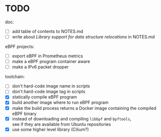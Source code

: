 # TODO

doc:
- [ ] add table of contents to NOTES.md
- [ ] write about *Library support for data structure relocations* in NOTES.md

eBPF projects:
- [ ] export eBPF in Prometheus metrics
- [ ] make a eBPF program container aware
- [ ] make a IPv6 packet dropper

toolchain:
- [ ] don't hard-code image name in scripts
- [ ] don't hard-code image tag in scripts
- [X] statically compile eBPF program
- [X] build another image where to run eBPF program
- [X] make the build process returns a Docker image containing the 
      compiled eBPF binary
- [X] instead of downloading and compiling `libbpf` and `bpftools`,  
  see if they are available from Ubuntu repositories
- [X] use some higher level library (Cilium?)
